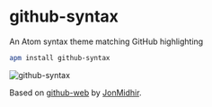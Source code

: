 # github-syntax

An Atom syntax theme matching GitHub highlighting

```bash
apm install github-syntax
```

![github-syntax](https://cloud.githubusercontent.com/assets/1680/6404677/887fbf9c-bde8-11e4-9297-abbf977bcb68.png)

Based on [github-web](https://github.com/JonMidhir/github-web) by [JonMidhir](https://github.com/JonMidhir).
